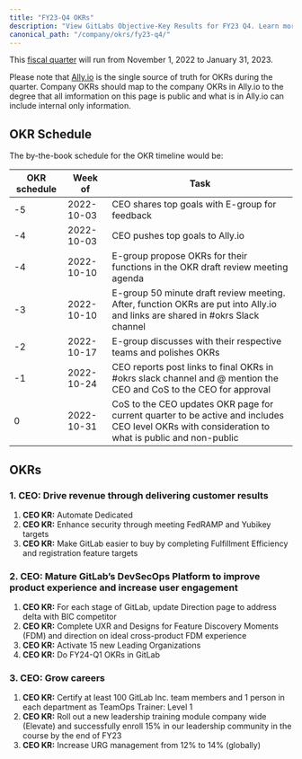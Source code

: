 ```yaml
---
title: "FY23-Q4 OKRs"
description: "View GitLabs Objective-Key Results for FY23 Q4. Learn more here!"
canonical_path: "/company/okrs/fy23-q4/"
---
```


This [fiscal quarter](/handbook/finance/#fiscal-year) will run from November 1, 2022 to January 31, 2023.

Please note that [Ally.io](https://app.ally.io/) is the single source of truth for OKRs during the quarter. Company OKRs should map to the company OKRs in Ally.io to the degree that all imformation on this page is public and what is in Ally.io can include internal only information.

## OKR Schedule

The by-the-book schedule for the OKR timeline would be:

| OKR schedule | Week of | Task |
| ------ | ------ | ------ |
| -5 | 2022-10-03 | CEO shares top goals with E-group for feedback |
| -4 | 2022-10-03 | CEO pushes top goals to Ally.io |
| -4 | 2022-10-10 | E-group propose OKRs for their functions in the OKR draft review meeting agenda |
| -3 | 2022-10-10 | E-group 50 minute draft review meeting. After, function OKRs are put into Ally.io and links are shared in #okrs Slack channel  |
| -2 | 2022-10-17 | E-group discusses with their respective teams and polishes OKRs |
| -1 | 2022-10-24 | CEO reports post links to final OKRs in #okrs slack channel and @ mention the CEO and CoS to the CEO for approval |
| 0  | 2022-10-31 | CoS to the CEO updates OKR page for current quarter to be active and includes CEO level OKRs with consideration to what is public and non-public |

## OKRs

### 1. CEO: Drive revenue through delivering customer results

1. **CEO KR:** Automate Dedicated
1. **CEO KR:** Enhance security through meeting FedRAMP and Yubikey targets
1. **CEO KR:** Make GitLab easier to buy by completing Fulfillment Efficiency and registration feature targets

### 2. CEO: Mature GitLab’s DevSecOps Platform to improve product experience and increase user engagement

1. **CEO KR:** For each stage of GitLab, update Direction page to address delta with BIC competitor
1. **CEO KR:** Complete UXR and Designs for Feature Discovery Moments (FDM) and direction on ideal cross-product FDM experience
1. **CEO KR:** Activate 15 new Leading Organizations
1. **CEO KR:** Do FY24-Q1 OKRs in GitLab

### 3. CEO: Grow careers

1. **CEO KR:** Certify at least 100 GitLab Inc. team members and 1 person in each department as TeamOps Trainer: Level 1
1. **CEO KR:** Roll out a new leadership training module company wide (Elevate) and successfully enroll 15% in our leadership community in the course by the end of FY23
1. **CEO KR:** Increase URG management from 12% to 14% (globally)
